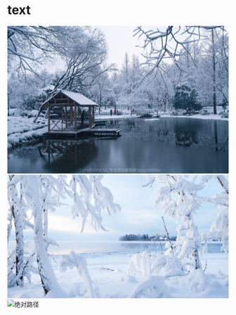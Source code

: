 # text
![雪](./1.png)
![雪](./2.png)
![绝对路径](request.getContextPath()https://github.com/hardy231/text/blob/main/1.png)
